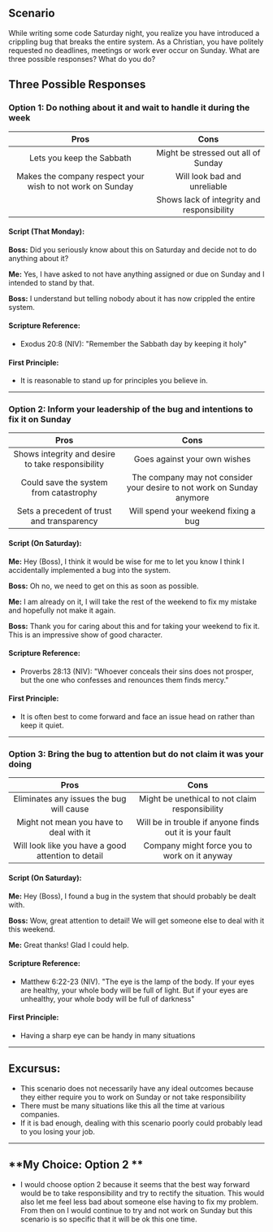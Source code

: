 ## Scenario  
While writing some code Saturday night, you realize you have introduced a crippling bug that breaks the entire system. As a Christian, you have politely requested no deadlines, meetings or work ever occur on Sunday. What are three possible responses? What do you do?

## Three Possible Responses  

### **Option 1: Do nothing about it and wait to handle it during the week**  

| Pros | Cons | 
| :---------------:| :---------------: |
| Lets you keep the Sabbath | Might be stressed out all of Sunday | 
| Makes the company respect your wish to not work on Sunday | Will look bad and unreliable | 
| | Shows lack of integrity and responsibility | 


#### Script (That Monday):
**Boss:** Did you seriously know about this on Saturday and decide not to do anything about it?

**Me:** Yes, I have asked to not have anything assigned or due on Sunday and I intended to stand by that.

**Boss:** I understand but telling nobody about it has now crippled the entire system.
 

#### Scripture Reference:  
-  Exodus 20:8 (NIV):  "Remember the Sabbath day by keeping it holy"

#### First Principle: 
-   It is reasonable to stand up for principles you believe in.

---

### **Option 2: Inform your leadership of the bug and intentions to fix it on Sunday** 
| Pros | Cons | 
| :---------------:| :---------------: |
| Shows integrity and desire to take responsibility  | Goes against your own wishes | 
| Could save the system from catastrophy  | The company may not consider your desire to not work on Sunday anymore | 
|Sets a precedent of trust and transparency| Will spend your weekend fixing a bug | 

#### Script (On Saturday): 
**Me:** Hey (Boss), I think it would be wise for me to let you know I think I accidentally implemented a bug into the system. 

**Boss:** Oh no, we need to get on this as soon as possible.  

**Me:** I am already on it, I will take the rest of the weekend to fix my mistake and hopefully not make it again.

**Boss:** Thank you for caring about this and for taking your weekend to fix it. This is an impressive show of good character.  

#### **Scripture Reference:**  
-   Proverbs 28:13 (NIV): "Whoever conceals their sins does not prosper, but the one who confesses and renounces them finds mercy."


#### **First Principle:**  
-  It is often best to come forward and face an issue head on rather than keep it quiet.

---

### **Option 3: Bring the bug to attention but do not claim it was your doing**  
| Pros | Cons | 
| :---------------:| :---------------: |
| Eliminates any issues the bug will cause  | Might be unethical to not claim responsibility | 
| Might not mean you have to deal with it  | Will be in trouble if anyone finds out it is your fault | 
|Will look like you have a good attention to detail| Company might force you to work on it anyway | 

#### Script (On Saturday): 
**Me:** Hey (Boss), I found a bug in the system that should probably be dealt with.  

**Boss:** Wow, great attention to detail! We will get someone else to deal with it this weekend.  

**Me:** Great thanks! Glad I could help.  


#### **Scripture Reference:**  
-  Matthew 6:22-23 (NIV). "The eye is the lamp of the body. If your eyes are healthy, your whole body will be full of light. But if your eyes are unhealthy, your whole body will be full of darkness"

#### **First Principle:**  
- Having a sharp eye can be handy in many situations

---

## **Excursus:**  
- This scenario does not necessarily have any ideal outcomes because they either require you to work on Sunday or not take responsibility
- There must be many situations like this all the time at various companies. 
- If it is bad enough, dealing with this scenario poorly could probably lead to you losing your job.

---

## **My Choice: Option 2 **  
- I would choose option 2 because it seems that the best way forward would be to take responsibility and try to rectify the situation. This would also let me feel less bad about someone else having to fix my problem. From then on I would continue to try and not work on Sunday but this scenario is so specific that it will be ok this one time.    
